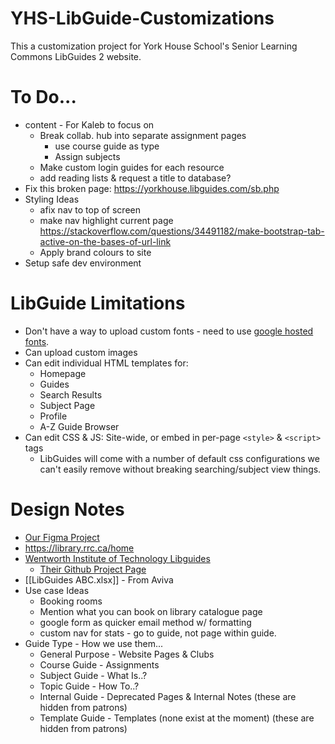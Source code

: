 # YHS-LibGuide-Customizations
 This a customization project for York House School's Senior Learning Commons LibGuides 2 website.

# To Do...
- content - For Kaleb to focus on
	- Break collab. hub into separate assignment pages
	    - use course guide as type
	    - Assign subjects
	- Make custom login guides for each resource
	- add reading lists & request a title to database?
- Fix this broken page: https://yorkhouse.libguides.com/sb.php
- Styling Ideas
	- afix nav to top of screen
	- make nav highlight current page https://stackoverflow.com/questions/34491182/make-bootstrap-tab-active-on-the-bases-of-url-link
	- Apply brand colours to site
- Setup safe dev environment
# LibGuide Limitations
- Don't have a way to upload custom fonts - need to use [google hosted fonts](https://fonts.google.com/).
- Can upload custom images
- Can edit individual HTML templates for:
    - Homepage
    - Guides
    - Search Results
    - Subject Page
    - Profile
    - A-Z Guide Browser
- Can edit CSS & JS: Site-wide, or embed in per-page `<style>` & `<script>` tags
    - LibGuides will come with a number of default css configurations we can't easily remove without breaking searching/subject view things.
# Design Notes
- [Our Figma Project](https://www.figma.com/design/sTxIk3kZhqVAVE7eAGqGH3/SLC?node-id=1-9384&t=Tm2fjONQBzFeh19G-0)
- https://library.rrc.ca/home
- [Wentworth Institute of Technology Libguides](https://library.wit.edu/home)
    - [Their Github Project Page](https://github.com/Adam-Shire-WIT/libguides2-customizations?tab=readme-ov-file)
- [[LibGuides ABC.xlsx]] - From Aviva
- Use case Ideas
    - Booking rooms
    - Mention what you can book on library catalogue page
    - google form as quicker email method w/ formatting
    - custom nav for stats - go to guide, not page within guide.
- Guide Type - How we use them...
    - General Purpose - Website Pages & Clubs
    - Course Guide - Assignments
    - Subject Guide - What Is..?
    - Topic Guide - How To..?
    - Internal Guide - Deprecated Pages & Internal Notes (these are hidden from patrons)
    - Template Guide - Templates (none exist at the moment) (these are hidden from patrons)